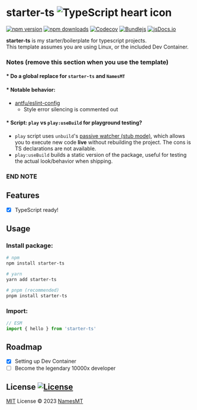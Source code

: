 # starter-ts ![TypeScript heart icon](https://img.shields.io/badge/♡-%23007ACC.svg?logo=typescript&logoColor=white)

[![npm version][npm-version-src]][npm-version-href]
[![npm downloads][npm-downloads-src]][npm-downloads-href]
[![Codecov][codecov-src]][codecov-href]
[![Bundlejs][bundlejs-src]][bundlejs-href]
[![jsDocs.io][jsDocs-src]][jsDocs-href]

**starter-ts** is my starter/boilerplate for typescript projects.  
This template assumes you are using Linux, or the included Dev Container.

### Notes (remove this section when you use the template)
#### * Do a global replace for `starter-ts` and `NamesMT`

#### * Notable behavior:
- [antfu/eslint-config](https://github.com/antfu/eslint-config)
  - Style error silencing is commented out

#### * Script: `play` vs `play:useBuild` for playground testing?
- `play` script uses `unbuild`'s [passive watcher (stub mode)](https://github.com/unjs/unbuild#-passive-watcher), which allows you to execute new code **live** without rebuilding the project. The cons is TS declarations are not available.
- `play:useBuild` builds a static version of the package, useful for testing the actual look/behavior when shipping.
### END NOTE

## Features
- [x] TypeScript ready!

## Usage
### Install package:
```sh
# npm
npm install starter-ts

# yarn
yarn add starter-ts

# pnpm (recommended)
pnpm install starter-ts
```

### Import:
```ts
// ESM
import { hello } from 'starter-ts'
```

## Roadmap

- [x] Setting up Dev Container
- [ ] Become the legendary 10000x developer

## License [![License][license-src]][license-href]
[MIT](./LICENSE) License © 2023 [NamesMT](https://github.com/NamesMT)

<!-- Badges -->

[npm-version-src]: https://img.shields.io/npm/v/starter-ts?labelColor=18181B&color=F0DB4F
[npm-version-href]: https://npmjs.com/package/starter-ts
[npm-downloads-src]: https://img.shields.io/npm/dm/starter-ts?labelColor=18181B&color=F0DB4F
[npm-downloads-href]: https://npmjs.com/package/starter-ts
[codecov-src]: https://img.shields.io/codecov/c/gh/namesmt/starter-ts/main?labelColor=18181B&color=F0DB4F
[codecov-href]: https://codecov.io/gh/namesmt/starter-ts
[license-src]: https://img.shields.io/github/license/namesmt/starter-ts.svg?labelColor=18181B&color=F0DB4F
[license-href]: https://github.com/namesmt/starter-ts/blob/main/LICENSE
[bundlejs-src]: https://img.shields.io/bundlejs/size/starter-ts?labelColor=18181B&color=F0DB4F
[bundlejs-href]: https://bundlejs.com/?q=starter-ts
[jsDocs-src]: https://img.shields.io/badge/Check_out-jsDocs.io---?labelColor=18181B&color=F0DB4F
[jsDocs-href]: https://www.jsdocs.io/package/starter-ts
